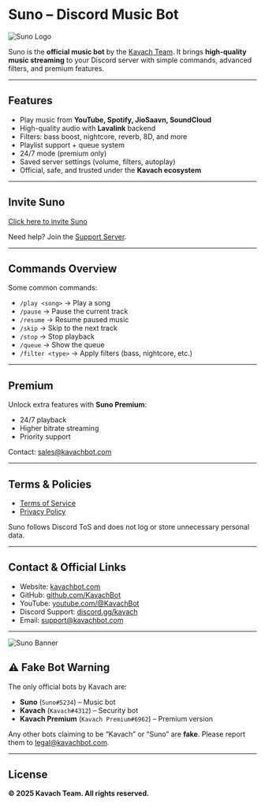 #  Suno – Discord Music Bot

  ![Suno Logo](https://media.discordapp.net/attachments/1414458803688181760/1414458903889973258/1png.png?ex=68bfa502&is=68be5382&hm=5e38c70d3d063fc6cc641164435a5f7f93cd71cbb64b19c1d744b526ccf7738f&=&format=webp&quality=lossless)

Suno is the **official music bot** by the [Kavach Team](https://kavachbot.com).
It brings **high-quality music streaming** to your Discord server with simple commands, advanced filters, and premium features.

---

##  Features

*  Play music from **YouTube, Spotify, JioSaavn, SoundCloud**
*  High-quality audio with **Lavalink** backend
*  Filters: bass boost, nightcore, reverb, 8D, and more
*  Playlist support + queue system
*  24/7 mode (premium only)
*  Saved server settings (volume, filters, autoplay)
*  Official, safe, and trusted under the **Kavach ecosystem**

---

##  Invite Suno

 [Click here to invite Suno](https://discord.com/oauth2/authorize?client_id=1213200797844897833&scope=bot%20applications.commands&permissions=8)

Need help? Join the [Support Server](https://discord.gg/kavach).

---


##  Commands Overview

Some common commands:

* `/play <song>` → Play a song
* `/pause` → Pause the current track
* `/resume` → Resume paused music
* `/skip` → Skip to the next track
* `/stop` → Stop playback
* `/queue` → Show the queue
* `/filter <type>` → Apply filters (bass, nightcore, etc.)

---

##  Premium

Unlock extra features with **Suno Premium**:

* 24/7 playback
* Higher bitrate streaming
* Priority support

Contact: [sales@kavachbot.com](mailto:sales@kavachbot.com)

---

##  Terms & Policies

* [Terms of Service](./Terms.md)
* [Privacy Policy](./Privacy.md)

Suno follows Discord ToS and does not log or store unnecessary personal data.

---

##  Contact & Official Links

*  Website: [kavachbot.com](https://kavachbot.com)
*  GitHub: [github.com/KavachBot](https://github.com/KavachBot)
*  YouTube: [youtube.com/@KavachBot](https://youtube.com/@KavachBot)
*  Discord Support: [discord.gg/kavach](https://discord.gg/kavach)
*  Email: [support@kavachbot.com](mailto:support@kavachbot.com)

---

  ![Suno Banner](https://media.discordapp.net/attachments/1414458803688181760/1414460565434404894/1gif.gif?ex=68bfa68e&is=68be550e&hm=3ad818337e3841347ee088cc7d2072f5f92837674eed104cefe78ed454ae2c4a&=&width=550&height=194)
## ⚠️ Fake Bot Warning

The only official bots by Kavach are:

* **Suno** (`Suno#5234`) – Music bot
* **Kavach** (`Kavach#4312`) – Security bot
* **Kavach Premium** (`Kavach Premium#6962`) – Premium version

Any other bots claiming to be “Kavach” or “Suno” are **fake**. Please report them to [legal@kavachbot.com](mailto:legal@kavachbot.com).

---

##  License

**© 2025 Kavach Team. All rights reserved.**

